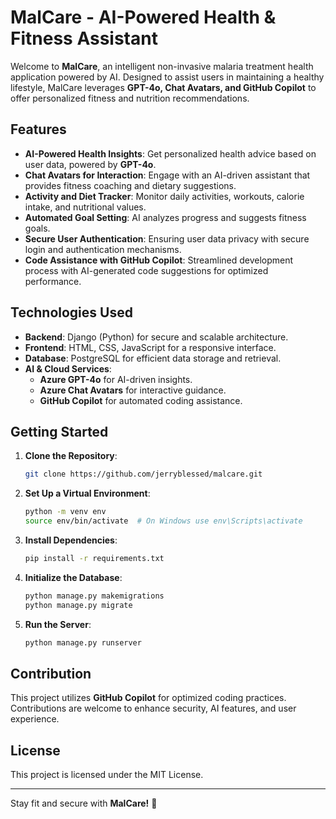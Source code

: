 # MalCare - AI-Powered Health & Fitness Assistant

Welcome to **MalCare**, an intelligent non-invasive malaria treatment  health application powered by AI. Designed to assist users in maintaining a healthy lifestyle, MalCare leverages **GPT-4o, Chat Avatars, and GitHub Copilot** to offer personalized fitness and nutrition recommendations.

## Features

- **AI-Powered Health Insights**: Get personalized health advice based on user data, powered by **GPT-4o**.
- **Chat Avatars for Interaction**: Engage with an AI-driven assistant that provides fitness coaching and dietary suggestions.
- **Activity and Diet Tracker**: Monitor daily activities, workouts, calorie intake, and nutritional values.
- **Automated Goal Setting**: AI analyzes progress and suggests fitness goals.
- **Secure User Authentication**: Ensuring user data privacy with secure login and authentication mechanisms.
- **Code Assistance with GitHub Copilot**: Streamlined development process with AI-generated code suggestions for optimized performance.

## Technologies Used

- **Backend**: Django (Python) for secure and scalable architecture.
- **Frontend**: HTML, CSS, JavaScript for a responsive interface.
- **Database**: PostgreSQL for efficient data storage and retrieval.
- **AI & Cloud Services**:
  - **Azure GPT-4o** for AI-driven insights.
  - **Azure Chat Avatars** for interactive guidance.
  - **GitHub Copilot** for automated coding assistance.

## Getting Started

1. **Clone the Repository**:

   ```sh
   git clone https://github.com/jerryblessed/malcare.git
   ```

2. **Set Up a Virtual Environment**:

   ```sh
   python -m venv env
   source env/bin/activate  # On Windows use env\Scripts\activate
   ```

3. **Install Dependencies**:

   ```sh
   pip install -r requirements.txt
   ```

4. **Initialize the Database**:

   ```sh
   python manage.py makemigrations
   python manage.py migrate
   ```

5. **Run the Server**:

   ```sh
   python manage.py runserver
   ```

## Contribution

This project utilizes **GitHub Copilot** for optimized coding practices. Contributions are welcome to enhance security, AI features, and user experience.

## License

This project is licensed under the MIT License.

---

Stay fit and secure with **MalCare!** 🚀

